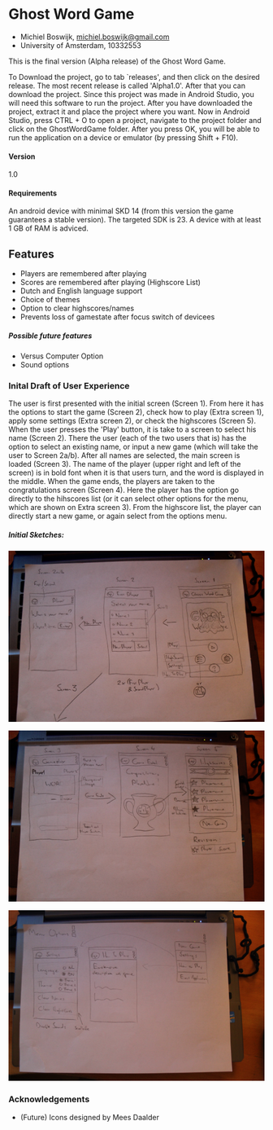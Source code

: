 # Ghost Word Game

* Michiel Boswijk, michiel.boswijk@gmail.com
* University of Amsterdam, 10332553

This is the final version (Alpha release) of the Ghost Word Game.

To Download the project, go to tab `releases', and then click on the desired release. The most recent release is called 'Alpha1.0'. After that you can download the project. Since this project was made in Android Studio, you will need this software to run the project. After you have downloaded the project, extract it and place the project where you want. Now in Android Studio, press CTRL + O to open a project, navigate to the project folder and click on the GhostWordGame folder. After you press OK, you will be able to run the application on a device or emulator (by pressing Shift + F10).

#### Version
1.0

#### Requirements

An android device with minimal SKD 14 (from this version the game guarantees a stable version).
The targeted SDK is 23.
A device with at least 1 GB of RAM is adviced.

## Features

* Players are remembered after playing
* Scores are remembered after playing (Highscore List)
* Dutch and English language support
* Choice of themes
* Option to clear highscores/names
* Prevents loss of gamestate after focus switch of devicees

##### Possible future features

* Versus Computer Option
* Sound options

### Inital Draft of User Experience

The user is first presented with the initial screen (Screen 1). From here it has the options to start the game (Screen 2), check how to play (Extra screen 1), apply some settings (Extra screen 2), or check the highscores (Screen 5).  When the user presses the 'Play' button, it is take to a screen to select his name (Screen 2). There the user (each of the two users that is) has the option to select an existing name, or input a new game (which will take the user to Screen 2a/b). After all names are selected, the main screen is loaded (Screen 3). The name of the player (upper right and left of the screen) is in bold font when it is that users turn, and the word is displayed in the middle. When the game ends, the players are taken to the congratulations screen (Screen 4). Here the player has the option go directly to the hihscores list (or it can select other options for the menu, which are shown on Extra screen 3). From the highscore list, the player can directly start a new game, or again select from the options menu.

##### Initial Sketches:

![First three screens](/Sketches/initial_three_screens.JPG?raw=true "Sketch 1.")

![Second three screens](/Sketches/second_three_screens.JPG)

![Extra screens](/Sketches/extra_screens.JPG)

### Acknowledgements

* (Future) Icons designed by Mees Daalder

